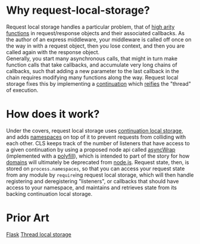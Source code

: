 # Why request-local-storage?

Request local storage handles a particular problem, that of
[high arity functions](https://en.wikipedia.org/wiki/Arity) in request/response
objects and their associated callbacks.  As the author of an express middleware,
your middleware is called off once on the way in with a request object, then you
lose context, and then you are called again with the response object.  
Generally, you start many asynchronous calls, that might in turn make function
calls that take callbacks, and accumulate very long chains of callbacks, such
that adding a new parameter to the last callback in the chain requires modifying
many functions along the way.  Request local storage fixes this by implementing
a [continuation](https://en.wikipedia.org/wiki/Continuation) which
[reifies](https://en.wikipedia.org/wiki/Reification_(computer_science)) the
"thread" of execution.


# How does it work?

Under the covers, request local storage uses
[continuation local storage](https://github.com/othiym23/node-continuation-local-storage),
and adds [namespaces](https://en.wikipedia.org/wiki/Namespace) on top of it to
prevent requests from colliding with each other.  CLS keeps track of the number
of listeners that have access to a given continuation by using a proposed node
api called [asyncWrap](https://github.com/nodejs/tracing-wg/tree/master/docs/AsyncWrap)
(implemented with a [polyfill](https://github.com/othiym23/async-listener)),
which is intended to part of the story for how [domains](https://nodejs.org/api/domain.html)
will ultimately be deprecated from [node.js](https://nodejs.org/en/).  Request
state, then, is stored on `process.namespaces`, so that you can access your
request state from any module by `require`ing request local storage, which will
then handle registering and deregistering "listeners", or callbacks that should
have access to your namespace, and maintains and retrieves state from its
backing continuation local storage.


# Prior Art

[Flask](http://flask.pocoo.org/docs/0.10/api/#flask.g)
[Thread local storage](https://en.wikipedia.org/wiki/Thread-local_storage)
